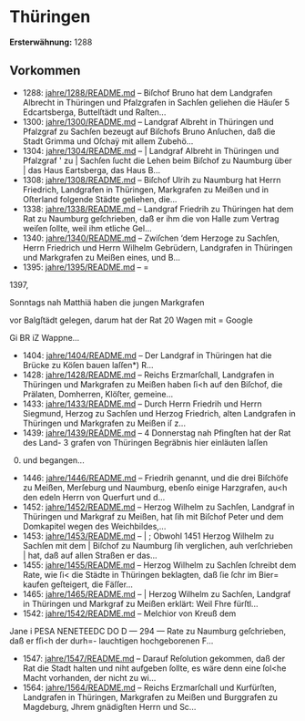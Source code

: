 # Thüringen

**Ersterwähnung:** 1288

## Vorkommen
- 1288: [jahre/1288/README.md](../jahre/1288/README.md) – Biſchof Bruno hat dem Landgrafen Albrecht in
Thüringen und Pfalzgrafen in Sachſen geliehen die Häuſer
5 Edcartsberga, Buttelſtädt und Raſten...
- 1300: [jahre/1300/README.md](../jahre/1300/README.md) – Landgraf Albreht in Thüringen und Pfalzgraf zu
Sachſen bezeugt auf Biſchofs Bruno Anſuchen, daß die
Stadt Grimma und Oſchaÿ mit allem Zubehö...
- 1304: [jahre/1304/README.md](../jahre/1304/README.md) – |
Landgraf Albreht in Thüringen und Pfalzgraf ' zu |
Sachſen ſucht die Lehen beim Biſchof zu Naumburg über |
das Haus Eartsberga, das Haus B...
- 1308: [jahre/1308/README.md](../jahre/1308/README.md) – Biſchof Ulrih zu Naumburg hat Herrn Friedrich,
Landgrafen in Thüringen, Markgrafen zu Meißen und in
Oſterland folgende Städte geliehen, die...
- 1338: [jahre/1338/README.md](../jahre/1338/README.md) – Landgraf Friedrih zu Thüringen hat dem Rat zu
Naumburg geſchrieben, daß er ihm die von Halle zum
Vertrag weiſen ſollte, weil ihm etliche Gel...
- 1340: [jahre/1340/README.md](../jahre/1340/README.md) – Zwiſchen ‘dem Herzoge zu Sachſen, Herrn Friedrich
und Herrn Wilhelm Gebrüdern, Landgrafen in Thüringen
und Markgrafen zu Meißen eines, und B...
- 1395: [jahre/1395/README.md](../jahre/1395/README.md) – =

1397,

Sonntags nah Matthiä haben die jungen Markgrafen

vor Balgſtädt gelegen, darum hat der Rat 20 Wagen mit =
Google


Gi BR iZ
Wappne...
- 1404: [jahre/1404/README.md](../jahre/1404/README.md) – Der Landgraf in Thüringen hat die Brücke zu Köſen
bauen laſſen*) R...
- 1428: [jahre/1428/README.md](../jahre/1428/README.md) – Reichs Erzmarſchall, Landgrafen
in Thüringen und Markgrafen zu Meißen haben ſi<h auf
den Biſchof, die Prälaten, Domherren, Klöſter, gemeine...
- 1433: [jahre/1433/README.md](../jahre/1433/README.md) – Durch Herrn Friedrih und Herrn Siegmund, Herzog
zu Sachſen und Herzog Friedrich, alten Landgrafen in
Thüringen und Markgrafen zu Meißen iſ z...
- 1439: [jahre/1439/README.md](../jahre/1439/README.md) – 4 Donnerstag nah Pfingſten hat der Rat des Land-
3 grafen von Thüringen Begräbnis hier einläuten laſſen
0) und begangen...
- 1446: [jahre/1446/README.md](../jahre/1446/README.md) – Friedrih genannt, und
die drei Biſchöfe zu Meißen, Merſeburg und Naumburg,
ebenſo einige Harzgrafen, au<h den edeln Herrn von
Querfurt und d...
- 1452: [jahre/1452/README.md](../jahre/1452/README.md) – Herzog Wilhelm zu Sachſen, Landgraf in Thüringen
und Markgraf zu Meißen, hat ſih mit Biſchof Peter und
dem Domkapitel wegen des Weichbildes,...
- 1453: [jahre/1453/README.md](../jahre/1453/README.md) – |
; Obwohl 1451 Herzog Wilhelm zu Sachſen mit dem |
Biſchof zu Naumburg ſih verglichen, auh verſchrieben |
hat, daß auf allen Straßen er das...
- 1455: [jahre/1455/README.md](../jahre/1455/README.md) – Herzog Wilhelm zu Sachſen ſchreibt dem Rate, wie ſi<
die Städte in Thüringen beklagten, daß ſie ſchr im Bier=
kaufen geſteigert, die Fäſſer...
- 1465: [jahre/1465/README.md](../jahre/1465/README.md) – |
Herzog Wilhelm zu Sachſen, Landgraf in Thüringen
und Markgraf zu Meißen erklärt: Weil Fhre fürſtl...
- 1542: [jahre/1542/README.md](../jahre/1542/README.md) – Melchior von Kreuß dem


Jane i PESA NENETEEDC DO D
— 294 —
Rate zu Naumburg geſchrieben, daß er fſi<h der durh=-
lauchtigen hochgeborenen F...
- 1547: [jahre/1547/README.md](../jahre/1547/README.md) – Darauf
Reſolution gekommen, daß der Rat die Stadt halten und
niht aufgeben ſollte, es wäre denn eine ſol<he Macht
vorhanden, der nicht zu wi...
- 1564: [jahre/1564/README.md](../jahre/1564/README.md) – Reichs
Erzmarſchall und Kurfürſten, Landgrafen in Thüringen,
Markgrafen zu Meißen und Burggrafen zu Magdeburg,
Jhrem gnädigſten Herrn und Sc...

